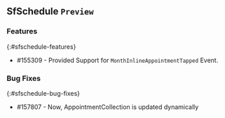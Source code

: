 ## SfSchedule `Preview`

### Features
{:#sfschedule-features}

* \#155309 - Provided Support for `MonthInlineAppointmentTapped` Event.

### Bug Fixes
{:#sfschedule-bug-fixes}

* \#157807 - Now, AppointmentCollection is updated dynamically 


